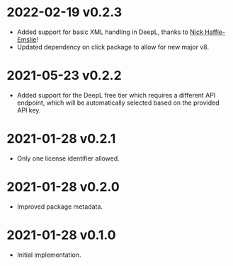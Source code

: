 # 2022-02-19 v0.2.3
- Added support for basic XML handling in DeepL, thanks to [Nick Haffie-Emslie](https://github.com/ontl)!
- Updated dependency on click package to allow for new major v8.

# 2021-05-23 v0.2.2
- Added support for the DeepL free tier which requires a different API endpoint, which will be automatically selected based on the provided API key.

# 2021-01-28 v0.2.1
- Only one license identifier allowed.

# 2021-01-28 v0.2.0
- Improved package metadata.

# 2021-01-28 v0.1.0
- Initial implementation.